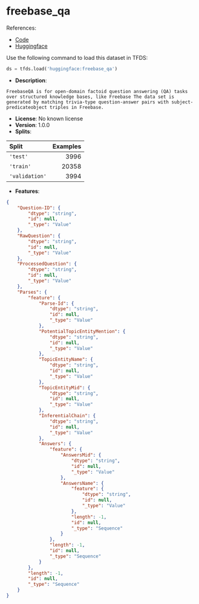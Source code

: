 # freebase_qa

References:

*   [Code](https://github.com/huggingface/datasets/blob/master/datasets/freebase_qa)
*   [Huggingface](https://huggingface.co/datasets/freebase_qa)



Use the following command to load this dataset in TFDS:

```python
ds = tfds.load('huggingface:freebase_qa')
```

*   **Description**:

```
FreebaseQA is for open-domain factoid question answering (QA) tasks over structured knowledge bases, like Freebase The data set is generated by matching trivia-type question-answer pairs with subject-predicateobject triples in Freebase.
```

*   **License**: No known license
*   **Version**: 1.0.0
*   **Splits**:

Split  | Examples
:----- | -------:
`'test'` | 3996
`'train'` | 20358
`'validation'` | 3994

*   **Features**:

```json
{
    "Question-ID": {
        "dtype": "string",
        "id": null,
        "_type": "Value"
    },
    "RawQuestion": {
        "dtype": "string",
        "id": null,
        "_type": "Value"
    },
    "ProcessedQuestion": {
        "dtype": "string",
        "id": null,
        "_type": "Value"
    },
    "Parses": {
        "feature": {
            "Parse-Id": {
                "dtype": "string",
                "id": null,
                "_type": "Value"
            },
            "PotentialTopicEntityMention": {
                "dtype": "string",
                "id": null,
                "_type": "Value"
            },
            "TopicEntityName": {
                "dtype": "string",
                "id": null,
                "_type": "Value"
            },
            "TopicEntityMid": {
                "dtype": "string",
                "id": null,
                "_type": "Value"
            },
            "InferentialChain": {
                "dtype": "string",
                "id": null,
                "_type": "Value"
            },
            "Answers": {
                "feature": {
                    "AnswersMid": {
                        "dtype": "string",
                        "id": null,
                        "_type": "Value"
                    },
                    "AnswersName": {
                        "feature": {
                            "dtype": "string",
                            "id": null,
                            "_type": "Value"
                        },
                        "length": -1,
                        "id": null,
                        "_type": "Sequence"
                    }
                },
                "length": -1,
                "id": null,
                "_type": "Sequence"
            }
        },
        "length": -1,
        "id": null,
        "_type": "Sequence"
    }
}
```


